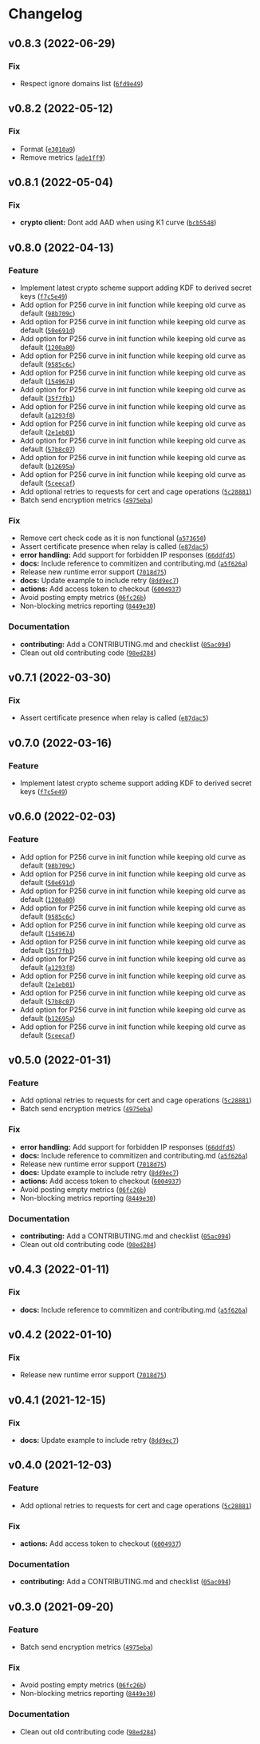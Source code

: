 # Changelog

<!--next-version-placeholder-->

## v0.8.3 (2022-06-29)
### Fix
* Respect ignore domains list ([`6fd9e49`](https://github.com/evervault/evervault-python/commit/6fd9e49051ba6c0ab016b0b4c38d4d92d86380b2))

## v0.8.2 (2022-05-12)
### Fix
* Format ([`e3010a9`](https://github.com/evervault/evervault-python/commit/e3010a961c26a9d8c0804e1e6a377e1816258ad0))
* Remove metrics ([`ade1ff9`](https://github.com/evervault/evervault-python/commit/ade1ff9ddfad9d231cbd8c4d83d33d609c0ba42a))

## v0.8.1 (2022-05-04)
### Fix
* **crypto client:** Dont add AAD when using K1 curve ([`bcb5548`](https://github.com/evervault/evervault-python/commit/bcb5548a9b1f468f604e353155179a40943f044a))

## v0.8.0 (2022-04-13)
### Feature
* Implement latest crypto scheme support adding KDF to derived secret keys ([`f7c5e49`](https://github.com/evervault/evervault-python/commit/f7c5e496508b0b31f570b14e8bffb4c2fccb2e77))
* Add option for P256 curve in init function while keeping old curve as default ([`98b709c`](https://github.com/evervault/evervault-python/commit/98b709ca39f442d7fde1d567037e1a686d56c9cd))
* Add option for P256 curve in init function while keeping old curve as default ([`50e691d`](https://github.com/evervault/evervault-python/commit/50e691d6fa2fbfeeca98b2c3efe968ec1a5cce3b))
* Add option for P256 curve in init function while keeping old curve as default ([`1200a80`](https://github.com/evervault/evervault-python/commit/1200a80ccfb8dea24f7b5bbc1230124b760b5080))
* Add option for P256 curve in init function while keeping old curve as default ([`9585c6c`](https://github.com/evervault/evervault-python/commit/9585c6c2a7102a227a7170e95822b14a874943ab))
* Add option for P256 curve in init function while keeping old curve as default ([`1549674`](https://github.com/evervault/evervault-python/commit/15496746ee93ab57b214ef5af1f68695ba5485cb))
* Add option for P256 curve in init function while keeping old curve as default ([`35f7fb1`](https://github.com/evervault/evervault-python/commit/35f7fb1b3fc5e56731e0eee8263b40379fa291e2))
* Add option for P256 curve in init function while keeping old curve as default ([`a1293f8`](https://github.com/evervault/evervault-python/commit/a1293f8559921c8d99050a9292ed0f1941bd6a3f))
* Add option for P256 curve in init function while keeping old curve as default ([`2e1eb01`](https://github.com/evervault/evervault-python/commit/2e1eb016b54c8d7ac013d39f7f7738160e937b21))
* Add option for P256 curve in init function while keeping old curve as default ([`57b8c07`](https://github.com/evervault/evervault-python/commit/57b8c0756c379cd0c7ae63b46d8fba0ba7117f7f))
* Add option for P256 curve in init function while keeping old curve as default ([`b12695a`](https://github.com/evervault/evervault-python/commit/b12695adee549eec3ce772a8d6b99f59f76636b2))
* Add option for P256 curve in init function while keeping old curve as default ([`5ceecaf`](https://github.com/evervault/evervault-python/commit/5ceecaf8cca98ac0fd3e465805b7fb5147185c88))
* Add optional retries to requests for cert and cage operations ([`5c28881`](https://github.com/evervault/evervault-python/commit/5c288811c5e51cd5621d24e90d236b6c0607ffbb))
* Batch send encryption metrics ([`4975eba`](https://github.com/evervault/evervault-python/commit/4975eba1344d8347868be60f5c4a118e5f7fca84))

### Fix
* Remove cert check code as it is non functional ([`a573650`](https://github.com/evervault/evervault-python/commit/a57365055187493e3cfe3abdafda4e77d2cc0a81))
* Assert certificate presence when relay is called ([`e87dac5`](https://github.com/evervault/evervault-python/commit/e87dac580fbac3b9c3029b1cb17e9477dc6c6dab))
* **error handling:** Add support for forbidden IP responses ([`66ddfd5`](https://github.com/evervault/evervault-python/commit/66ddfd5fbf8bcac8d24e753557cce4aaa7cdcb89))
* **docs:** Include reference to commitizen and contributing.md ([`a5f626a`](https://github.com/evervault/evervault-python/commit/a5f626a796ce0bf65212f1225810123410626608))
* Release new runtime error support ([`7018d75`](https://github.com/evervault/evervault-python/commit/7018d75f2af335e989b55531f33b7a66fa7991de))
* **docs:** Update example to include retry ([`8dd9ec7`](https://github.com/evervault/evervault-python/commit/8dd9ec736c5ec5379bec8004a046f102f8b4be41))
* **actions:** Add access token to checkout ([`6004937`](https://github.com/evervault/evervault-python/commit/600493748380a38dc69abd6511c1b2fccfaea170))
* Avoid posting empty metrics ([`06fc26b`](https://github.com/evervault/evervault-python/commit/06fc26b70d99e91ad3c61e93a952159b84bb8afb))
* Non-blocking metrics reporting ([`8449e30`](https://github.com/evervault/evervault-python/commit/8449e302d246d3d9c20546053d0e80c62f2a2641))

### Documentation
* **contributing:** Add a CONTRIBUTING.md and checklist ([`05ac094`](https://github.com/evervault/evervault-python/commit/05ac094c240ec784118c365884889f744f85b120))
* Clean out old contributing code ([`98ed284`](https://github.com/evervault/evervault-python/commit/98ed2846219f32bf3dad201efef915af72313b8d))

## v0.7.1 (2022-03-30)
### Fix
* Assert certificate presence when relay is called ([`e87dac5`](https://github.com/evervault/evervault-python/commit/e87dac580fbac3b9c3029b1cb17e9477dc6c6dab))

## v0.7.0 (2022-03-16)
### Feature
* Implement latest crypto scheme support adding KDF to derived secret keys ([`f7c5e49`](https://github.com/evervault/evervault-python/commit/f7c5e496508b0b31f570b14e8bffb4c2fccb2e77))

## v0.6.0 (2022-02-03)
### Feature
* Add option for P256 curve in init function while keeping old curve as default ([`98b709c`](https://github.com/evervault/evervault-python/commit/98b709ca39f442d7fde1d567037e1a686d56c9cd))
* Add option for P256 curve in init function while keeping old curve as default ([`50e691d`](https://github.com/evervault/evervault-python/commit/50e691d6fa2fbfeeca98b2c3efe968ec1a5cce3b))
* Add option for P256 curve in init function while keeping old curve as default ([`1200a80`](https://github.com/evervault/evervault-python/commit/1200a80ccfb8dea24f7b5bbc1230124b760b5080))
* Add option for P256 curve in init function while keeping old curve as default ([`9585c6c`](https://github.com/evervault/evervault-python/commit/9585c6c2a7102a227a7170e95822b14a874943ab))
* Add option for P256 curve in init function while keeping old curve as default ([`1549674`](https://github.com/evervault/evervault-python/commit/15496746ee93ab57b214ef5af1f68695ba5485cb))
* Add option for P256 curve in init function while keeping old curve as default ([`35f7fb1`](https://github.com/evervault/evervault-python/commit/35f7fb1b3fc5e56731e0eee8263b40379fa291e2))
* Add option for P256 curve in init function while keeping old curve as default ([`a1293f8`](https://github.com/evervault/evervault-python/commit/a1293f8559921c8d99050a9292ed0f1941bd6a3f))
* Add option for P256 curve in init function while keeping old curve as default ([`2e1eb01`](https://github.com/evervault/evervault-python/commit/2e1eb016b54c8d7ac013d39f7f7738160e937b21))
* Add option for P256 curve in init function while keeping old curve as default ([`57b8c07`](https://github.com/evervault/evervault-python/commit/57b8c0756c379cd0c7ae63b46d8fba0ba7117f7f))
* Add option for P256 curve in init function while keeping old curve as default ([`b12695a`](https://github.com/evervault/evervault-python/commit/b12695adee549eec3ce772a8d6b99f59f76636b2))
* Add option for P256 curve in init function while keeping old curve as default ([`5ceecaf`](https://github.com/evervault/evervault-python/commit/5ceecaf8cca98ac0fd3e465805b7fb5147185c88))

## v0.5.0 (2022-01-31)
### Feature
* Add optional retries to requests for cert and cage operations ([`5c28881`](https://github.com/evervault/evervault-python/commit/5c288811c5e51cd5621d24e90d236b6c0607ffbb))
* Batch send encryption metrics ([`4975eba`](https://github.com/evervault/evervault-python/commit/4975eba1344d8347868be60f5c4a118e5f7fca84))

### Fix
* **error handling:** Add support for forbidden IP responses ([`66ddfd5`](https://github.com/evervault/evervault-python/commit/66ddfd5fbf8bcac8d24e753557cce4aaa7cdcb89))
* **docs:** Include reference to commitizen and contributing.md ([`a5f626a`](https://github.com/evervault/evervault-python/commit/a5f626a796ce0bf65212f1225810123410626608))
* Release new runtime error support ([`7018d75`](https://github.com/evervault/evervault-python/commit/7018d75f2af335e989b55531f33b7a66fa7991de))
* **docs:** Update example to include retry ([`8dd9ec7`](https://github.com/evervault/evervault-python/commit/8dd9ec736c5ec5379bec8004a046f102f8b4be41))
* **actions:** Add access token to checkout ([`6004937`](https://github.com/evervault/evervault-python/commit/600493748380a38dc69abd6511c1b2fccfaea170))
* Avoid posting empty metrics ([`06fc26b`](https://github.com/evervault/evervault-python/commit/06fc26b70d99e91ad3c61e93a952159b84bb8afb))
* Non-blocking metrics reporting ([`8449e30`](https://github.com/evervault/evervault-python/commit/8449e302d246d3d9c20546053d0e80c62f2a2641))

### Documentation
* **contributing:** Add a CONTRIBUTING.md and checklist ([`05ac094`](https://github.com/evervault/evervault-python/commit/05ac094c240ec784118c365884889f744f85b120))
* Clean out old contributing code ([`98ed284`](https://github.com/evervault/evervault-python/commit/98ed2846219f32bf3dad201efef915af72313b8d))

## v0.4.3 (2022-01-11)
### Fix
* **docs:** Include reference to commitizen and contributing.md ([`a5f626a`](https://github.com/evervault/evervault-python/commit/a5f626a796ce0bf65212f1225810123410626608))

## v0.4.2 (2022-01-10)
### Fix
* Release new runtime error support ([`7018d75`](https://github.com/evervault/evervault-python/commit/7018d75f2af335e989b55531f33b7a66fa7991de))

## v0.4.1 (2021-12-15)
### Fix
* **docs:** Update example to include retry ([`8dd9ec7`](https://github.com/evervault/evervault-python/commit/8dd9ec736c5ec5379bec8004a046f102f8b4be41))

## v0.4.0 (2021-12-03)
### Feature
* Add optional retries to requests for cert and cage operations ([`5c28881`](https://github.com/evervault/evervault-python/commit/5c288811c5e51cd5621d24e90d236b6c0607ffbb))

### Fix
* **actions:** Add access token to checkout ([`6004937`](https://github.com/evervault/evervault-python/commit/600493748380a38dc69abd6511c1b2fccfaea170))

### Documentation
* **contributing:** Add a CONTRIBUTING.md and checklist ([`05ac094`](https://github.com/evervault/evervault-python/commit/05ac094c240ec784118c365884889f744f85b120))

## v0.3.0 (2021-09-20)
### Feature
* Batch send encryption metrics ([`4975eba`](https://github.com/evervault/evervault-python/commit/4975eba1344d8347868be60f5c4a118e5f7fca84))

### Fix
* Avoid posting empty metrics ([`06fc26b`](https://github.com/evervault/evervault-python/commit/06fc26b70d99e91ad3c61e93a952159b84bb8afb))
* Non-blocking metrics reporting ([`8449e30`](https://github.com/evervault/evervault-python/commit/8449e302d246d3d9c20546053d0e80c62f2a2641))

### Documentation
* Clean out old contributing code ([`98ed284`](https://github.com/evervault/evervault-python/commit/98ed2846219f32bf3dad201efef915af72313b8d))
